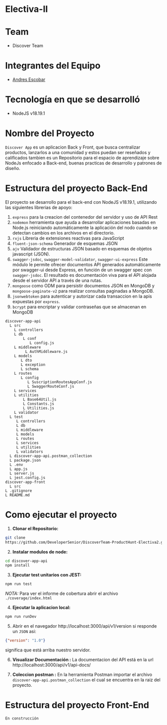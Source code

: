 
# Electiva-II
# Team
- Discover Team
# Integrantes del Equipo
- [Andres Escobar](https://github.com/DeveloperSenior)
# Tecnología en que se desarrolló
- NodeJS v18.19.1
# Nombre del Proyecto
`Discover App` es un aplicacion Back y Front, que busca centralizar productos, lanzarlos a una comunidad y estos puedan ser reseñados y calificados tambien es un Repositorio para el espacio de aprendizaje sobre NodeJs enfocado a Back-end, buenas practicas de desarrollo y patrones de diseño.
# Estructura del proyecto Back-End
El proyecto se desarrollo para el back-end con NodeJS v18.19.1, utilizando las siguientes librerias de apoyo:

1. `express` para la creacion del contenedor del 
servidor y uso de API Rest
2. `nodemon` herramienta que ayuda a desarrollar aplicaciones basadas en Node.js reiniciando automáticamente la aplicación del nodo cuando se detectan cambios en los archivos en el directorio.
3. `rxjs` Libreria de extensiones reactivas para JavaScript
4. `fluent-json-schema` Generador de esquemas JSON
5. `ajv` Validador de estructuras JSON basado en esquemas de objetos javascript (JSON).
6. `swagger-jsdoc`, `swagger-model-validator`, `swagger-ui-express` Este módulo le permite ofrecer documentos API generados automáticamente por swagger-ui desde Express, en función de un swagger spec con `swagger-jsdoc`. El resultado es documentación viva para el API alojada desde el servidor API a través de una rutas.
7. `mongoose` como ODM para persistir documentos JSON en MongoDB y `mongoose-paginate-v2` para realizar consultas paginadas a MongoDB.
8. `jsonwebtoken` para autenticar y autorizar cada transaccion en la apis expuestas por `express`.
9. `bcrypt` para encriptar y validar contraseñas que se almacenan en MongoDB

```
discover-app-api
  L src
    L controllers
    L db
        L conf
           L config.js
    L middleware
         L AuthMiddleware.js
    L models
       L dto
       L exception
       L schema
    L routes
       L config
          L SuscriptionRoutesAppConf.js
          L SwaggerRouteConf.js
    L services
    L utilities
        L Base64Util.js
        L Constants.js
        L Utilities.js
    L validator
  L test
     L controllers
     L db
     L middleware
     L models
     L routes
     L services
     L utilities
     L validators
  L discover-app-api.postman_collection
  L package.json
  L .env
  L app.js
  L server.js
  L jest.config.js
discover-app-front
  L src
L .gitignore
L README.md
``` 

# Como ejecutar el proyecto
1. **Clonar el Repositorio:**
```bash
git clone
https://github.com/DeveloperSenior/DiscoverTeam-ProductHunt-Electiva2.git
```
2. **Instalar modulos de node:**
```bash
cd discover-app-api
npm install
```
3. **Ejecutar test unitarios con JEST:**
```bash
npm run test
```
*NOTA:* Para ver el informe de cobertura abrir el archivo `./coverage/index.html`

4. **Ejecutar la aplicacion local:**
```bash
npm run runDev
```
5. Abrir en el navegador http://localhost:3000/api/v1/version si responde un `JSON` asi:
```json
{"version": "1.0"}
```
significa que está arriba nuestro servidor.

6. **Visualizar Documentación :**
La documentacion del API está en la url http://localhost:3000/api/v1/api-docs/

6. **Coleccion postman :**
En la herramienta Postman importar el archivo `discover-app-api.postman_collection` el cual se encuentra en la raiz del proyecto.


# Estructura del proyecto Front-End

`En construcción`